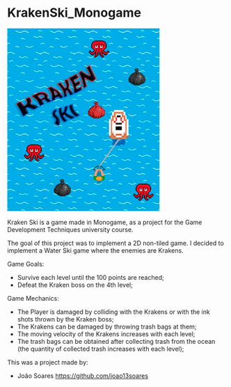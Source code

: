 # KrakenSki_Monogame

<img src = "https://github.com/joao13soares/KrakenSki_Monogame/blob/main/KrakenSki/Content/backgrounds/splashScreen.png" width = "350">

Kraken Ski is a game made in Monogame, as a project for the Game Development Techniques university course.

The goal of this project was to implement a 2D non-tiled game.
I decided to implement a Water Ski game where the enemies are Krakens.

Game Goals:
- Survive each level until the 100 points are reached;
- Defeat the Kraken boss on the 4th level;

Game Mechanics:
- The Player is damaged by colliding with the Krakens or with the ink shots thrown by the Kraken boss;
- The Krakens can be damaged by throwing trash bags at them;
- The moving velocity of the Krakens increases with each level;
- The trash bags can be obtained after collecting trash from the ocean (the quantity of collected trash increases with each level);

This was a project made by:
- João Soares https://github.com/joao13soares
